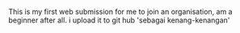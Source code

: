 This is my first web submission for me to join an organisation, am a beginner after all. i upload it to git hub 'sebagai kenang-kenangan'
